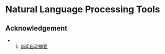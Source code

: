 # Natural Language Processing Tools



## Acknowledgement

- 1. [新闻自动摘要](http://git.code.oa.com/singerhe/NewsBrief)